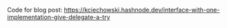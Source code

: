 Code for blog post: https://kciechowski.hashnode.dev/interface-with-one-implementation-give-delegate-a-try